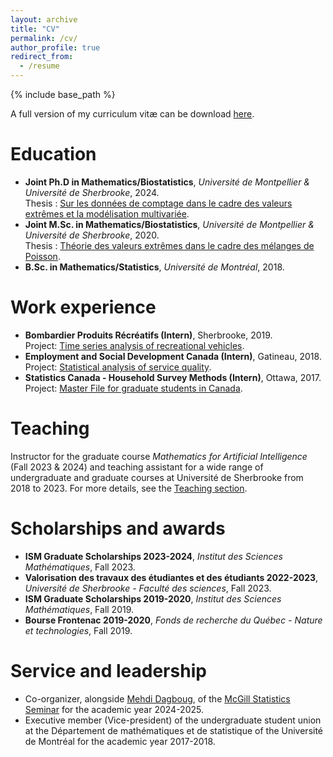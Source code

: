 ```yaml
---
layout: archive
title: "CV"
permalink: /cv/
author_profile: true
redirect_from:
  - /resume
---
```


{% include base_path %}


A full version of my curriculum vitæ can be download [here](http://s-valiquette.github.io/files/CV_Samuel_Valiquette.pdf).

Education
======
* **Joint Ph.D in Mathematics/Biostatistics**, <em>Université de Montpellier & Université de Sherbrooke</em>, 2024.<br>
  Thesis : <ins>Sur les données de comptage dans le cadre des valeurs extrêmes et la modélisation multivariée</ins>.
* **Joint M.Sc. in Mathematics/Biostatistics**, <em>Université de Montpellier & Université de Sherbrooke</em>, 2020.<br>
  Thesis : <ins>Théorie des valeurs extrêmes dans le cadre des mélanges de Poisson</ins>.
* **B.Sc. in Mathematics/Statistics**, <em>Université de Montréal</em>, 2018.  
  
Work experience
======
* **Bombardier Produits Récréatifs (Intern)**, Sherbrooke, 2019.<br>
Project: <ins>Time series analysis of recreational vehicles</ins>.
* **Employment and Social Development Canada (Intern)**, Gatineau, 2018.<br>
Project: <ins>Statistical analysis of service quality</ins>.
* **Statistics Canada - Household Survey Methods (Intern)**, Ottawa, 2017.<br>
Project: <ins>Master File for graduate students in Canada</ins>.
   
Teaching
======
Instructor for the graduate course <em>Mathematics for Artificial Intelligence</em> (Fall 2023 & 2024) and teaching assistant for a wide range of undergraduate and graduate courses at Université de Sherbrooke from 2018 to 2023. For more details, see the [Teaching section](https://s-valiquette.github.io//teaching/).

Scholarships and awards
======
* **ISM Graduate Scholarships 2023-2024**, <em>Institut des Sciences Mathématiques</em>, Fall 2023.
* **Valorisation des travaux des étudiantes et des étudiants 2022-2023**, <em>Université de Sherbrooke - Faculté des sciences</em>, Fall 2023.
* **ISM Graduate Scholarships 2019-2020**, <em>Institut des Sciences Mathématiques</em>, Fall 2019.
* **Bourse Frontenac 2019-2020**, <em>Fonds de recherche du Québec - Nature et technologies</em>, Fall 2019.


Service and leadership
======
* Co-organizer, alongside [Mehdi Dagboug](https://mehdidagdoug.github.io/), of the [McGill Statistics Seminar](https://mcgillstat.github.io/) for the academic year 2024-2025.
* Executive member (Vice-president) of the undergraduate student union at the Département de mathématiques et de statistique of the Université de Montréal for the academic year 2017-2018.
